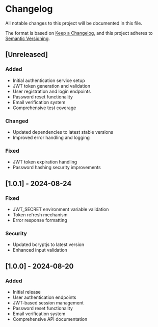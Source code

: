 # Changelog

All notable changes to this project will be documented in this file.

The format is based on [Keep a Changelog](https://keepachangelog.com/en/1.0.0/),
and this project adheres to [Semantic Versioning](https://semver.org/spec/v2.0.0.html).

## [Unreleased]

### Added
- Initial authentication service setup
- JWT token generation and validation
- User registration and login endpoints
- Password reset functionality
- Email verification system
- Comprehensive test coverage

### Changed
- Updated dependencies to latest stable versions
- Improved error handling and logging

### Fixed
- JWT token expiration handling
- Password hashing security improvements

## [1.0.1] - 2024-08-24

### Fixed
- JWT_SECRET environment variable validation
- Token refresh mechanism
- Error response formatting

### Security
- Updated bcryptjs to latest version
- Enhanced input validation

## [1.0.0] - 2024-08-20

### Added
- Initial release
- User authentication endpoints
- JWT-based session management
- Password reset functionality
- Email verification system
- Comprehensive API documentation
